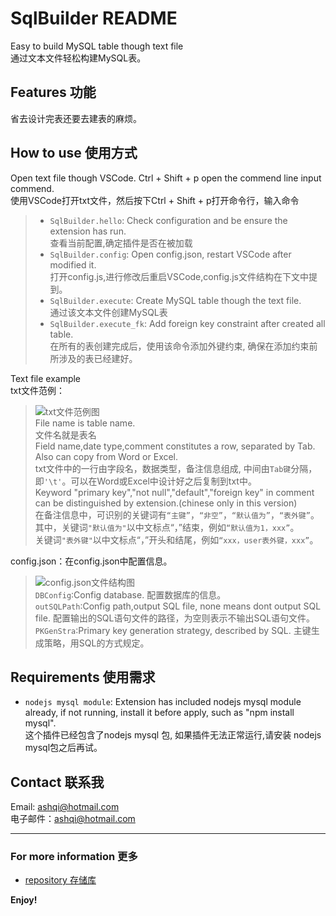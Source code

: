 # SqlBuilder README
Easy to build MySQL table though text file  
通过文本文件轻松构建MySQL表。

## Features 功能
省去设计完表还要去建表的麻烦。  

## How to use 使用方式
Open text file though VSCode. Ctrl + Shift + p open the commend line input commend.  
使用VSCode打开txt文件，然后按下Ctrl + Shift + p打开命令行，输入命令
>* `SqlBuilder.hello`: Check configuration and be ensure the extension has run.  
>查看当前配置,确定插件是否在被加载
>* `SqlBuilder.config`: Open config.json, restart VSCode after modified it.  
>打开config.js,进行修改后重启VSCode,config.js文件结构在下文中提到。
>* `SqlBuilder.execute`: Create MySQL table though the text file.  
>通过该文本文件创建MySQL表
>* `SqlBuilder.execute_fk`: Add foreign key constraint after created all table.  
>在所有的表创建完成后，使用该命令添加外键约束, 确保在添加约束前所涉及的表已经建好。

Text file example  
txt文件范例：  
  
>![txt文件范例图](https://user-images.githubusercontent.com/42128653/82065135-49aba000-9700-11ea-908c-adee2dd91658.png)  
>File name is table name.  
>文件名就是表名  
>Field name,date type,comment constitutes a row, separated by Tab. Also can copy from Word or Excel.  
>txt文件中的一行由字段名，数据类型，备注信息组成, 中间由`Tab键`分隔，即`'\t'`。可以在Word或Excel中设计好之后复制到txt中。  
>Keyword "primary key","not null","default","foreign key" in comment can be distinguished by extension.(chinese only in this version)  
>在备注信息中，可识别的关键词有`“主键”`，`“非空”`，`“默认值为”`，`“表外键”`。  
>其中，关键词`"默认值为"`以中文标点“，”结束，例如`“默认值为1，xxx”`。  
>关键词`"表外键"`以中文标点“，”开头和结尾，例如`“xxx，user表外键，xxx”`。

config.json：在config.json中配置信息。
> ![config.json文件结构图](https://user-images.githubusercontent.com/42128653/82110707-02122c00-9773-11ea-89ba-3702e73e8bb8.png)  
>`DBConfig`:Config database. 配置数据库的信息。  
>`outSQLPath`:Config path,output SQL file, none means dont output SQL file. 配置输出的SQL语句文件的路径，为空则表示不输出SQL语句文件。  
>`PKGenStra`:Primary key generation strategy, described by SQL. 主键生成策略，用SQL的方式规定。  

## Requirements 使用需求
* `nodejs mysql module`: Extension has included nodejs mysql module already, if not running, install it before apply, such as "npm install mysql".  
这个插件已经包含了nodejs mysql 包, 如果插件无法正常运行,请安装 nodejs mysql包之后再试。

## Contact 联系我

Email: ashqi@hotmail.com  
电子邮件：ashqi@hotmail.com

-----------------------------------------------------------------------------------------------------------
### For more information 更多

* [repository 存储库](https://github.com/Syclight/SQLBuilder.git)

**Enjoy!**
